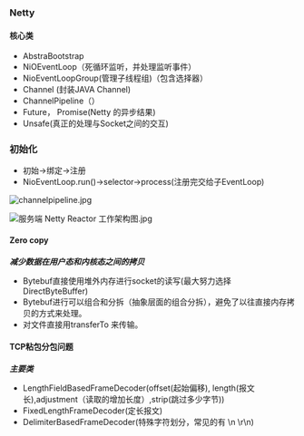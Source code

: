 ### Netty

#### 核心类

* AbstraBootstrap
* NiOEventLoop（死循环监听，并处理监听事件）
* NioEventLoopGroup(管理子线程组)（包含选择器）
* Channel (封装JAVA Channel)
* ChannelPipeline（）
* Future， Promise(Netty 的异步结果)
* Unsafe(真正的处理与Socket之间的交互)

### 初始化

* 初始->绑定->注册
* NioEventLoop.run()->selector->process(注册完交给子EventLoop)

![channelpipeline.jpg](https://cdn.jsdelivr.net/gh/clawhub/image/diffuser/blog/19/11/29/060b6337573afd1d8ba11b8c73b0712b.jpg)

![服务端 Netty Reactor 工作架构图.jpg](https://user-gold-cdn.xitu.io/2019/12/5/16ed52a8f4638f4d?imageView2/0/w/1280/h/960/format/webp/ignore-error/1)

#### Zero copy

***减少数据在用户态和内核态之间的拷贝***

* Bytebuf直接使用堆外内存进行socket的读写(最大努力选择DirectByteBuffer)
* Bytebuf进行可以组合和分拆（抽象层面的组合分拆），避免了以往直接内存拷贝的方式来处理。
* 对文件直接用transferTo 来传输。

#### TCP粘包分包问题

***主要类***

* LengthFieldBasedFrameDecoder(offset(起始偏移), length(报文长),adjustment（读取的增加长度）,strip(跳过多少字节))
* FixedLengthFrameDecoder(定长报文)
* DelimiterBasedFrameDecoder(特殊字符划分，常见的有 \n    \r\n)



####